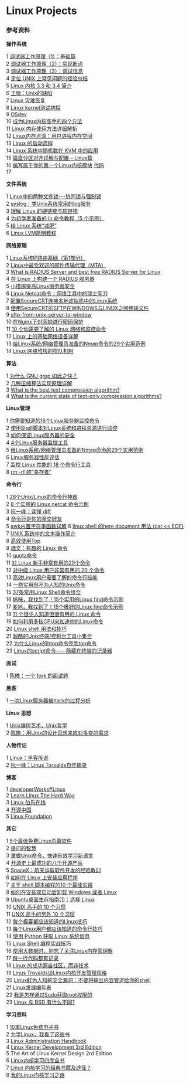 # Linux Projects #




### 参考资料 ###



**操作系统**  
>
1 [调试器工作原理（1）：基础篇](http://blog.jobbole.com/23463/)  
2 [调试器工作原理（2）：实现断点](http://blog.jobbole.com/23632/)  
3 [调试器工作原理（3）：调试信息](http://blog.jobbole.com/24916/)  
4 [定位 UNIX 上常见问题的经验总结](http://blog.jobbole.com/22133/)  
5 [Linux 内核 3.3 和 3.4 简介](http://blog.jobbole.com/24419/)  
6 [王垠：Unix的缺陷](http://blog.jobbole.com/25792/)  
7 [Linux 灾难恢复](http://blog.jobbole.com/27956/)  
8 [Linux kernel测试初探](http://blog.jobbole.com/31690/)  
9 [OSdev](https://wiki.osdev.org/Main_Page)  
10 [成为Linux内核高手的四个方法](http://blog.jobbole.com/54833/)  
11 [Linux 内存使用方法详细解析](http://blog.jobbole.com/45748/)  
12 [Linux内存点滴：用户进程内存空间](http://blog.jobbole.com/45733/)  
13 [Linux 的启动流程](http://blog.jobbole.com/46078/)  
14 [Linux 系统中随机数在 KVM 中的应用](https://www.ibm.com/developerworks/cn/linux/1404_caobb_kvmrandom/index.html?ca=drs-)  
15 [磁盘分区对齐详解与配置 – Linux篇](http://blog.jobbole.com/70419/)  
16 [编写属于你的第一个Linux内核模块](http://blog.jobbole.com/72115/)  [代码](https://github.com/vsinitsyn/reverse)  
17 


**文件系统**
>
1 [Linux中的两种文件锁---协同锁与强制锁](http://blog.jobbole.com/16882/)  
2 [syslog：类Unix系统常用的log服务](http://blog.jobbole.com/29633/)  
3 [理解 Linux 的硬链接与软链接](https://www.ibm.com/developerworks/cn/linux/l-cn-hardandsymb-links/index.html)  
4 [为初学者准备的 ln 命令教程（5 个示例）](http://blog.jobbole.com/113800/)  
5 [给 Linux 系统“减肥”](http://blog.jobbole.com/49497/)  
6 [Linux LVM简明教程](http://blog.jobbole.com/71858/)  

**网络原理**
>
1 [Linux系统IP路由基础（第1部分）](http://blog.jobbole.com/19235/)  
2 [Linux中最受欢迎的邮件传输代理（MTA）](http://blog.jobbole.com/21741/)  
3 [What is RADIUS Server and best free RADIUS Server for Linux](http://blog.jobbole.com/22367/)  
4 [在 Linux 上构建一个 RADIUS 服务器](https://www.ibm.com/developerworks/cn/linux/l-radius/)  
5 [小措施提高Linux服务器安全](http://blog.jobbole.com/25484/)  
6 [Linux Netcat命令：网络工具中的瑞士军刀](http://blog.jobbole.com/38067/)  
7 [配置SecureCRT连接本地虚拟机中的Linux系统](http://www.pythoner.com/196.html)  
8 [使用SecureCRT的SFTP在WINDOWS与LINUX之间传输文件](https://www.cnblogs.com/xwdreamer/p/3673397.html)  
9 [sftp-from-unix-server-to-window](https://unix.stackexchange.com/questions/140918/sftp-from-unix-server-to-window)  
10 [在Nginx下对网站进行密码保护](http://blog.jobbole.com/41036/)  
11 [10 个你需要了解的 Linux 网络和监控命令](http://blog.jobbole.com/49248/)  
12 [Linux 上的基础网络设备详解](https://www.ibm.com/developerworks/cn/linux/1310_xiawc_networkdevice/index.html#icomments)  
13 [给Linux系统/网络管理员准备的Nmap命令的29个实用范例](http://blog.jobbole.com/54595/)  
14 [Linux 网络堆栈的排队机制](http://blog.jobbole.com/62917/)  

**算法**
>
1 [为什么 GNU grep 如此之快？](http://blog.jobbole.com/52313/)  
2 [几种压缩算法实现原理详解](https://blog.csdn.net/ghevinn/article/details/45747465)  
3 [What is the best text compression algorithm?](https://www.quora.com/What-is-the-best-text-compression-algorithm)  
4 [What is the current state of text-only compression algorithms?](https://stackoverflow.com/questions/236456/what-is-the-current-state-of-text-only-compression-algorithms)



**Linux管理**
>
1 [你需要知道的16个Linux服务器监控命令](http://blog.jobbole.com/15430/)   
2 [使用Shell脚本对Linux系统和进程资源进行监控](http://blog.jobbole.com/22318/)  
3 [如何保证Linux服务器的安全](http://blog.jobbole.com/48195/)  
4 [4个Linux服务器监控工具](http://blog.jobbole.com/58003/)   
5 [给Linux系统/网络管理员准备的Nmap命令的29个实用范例](http://blog.jobbole.com/54595/)  
6 [Linux服务器性能评估](http://blog.jobbole.com/58714/)  
7 [监控 Linux 性能的 18 个命令行工具](http://blog.jobbole.com/59790/)  
8 [rm -rf 的“幸存者”](http://blog.jobbole.com/70971/)  


**命令行**  
>
1 [28个Unix/Linux的命令行神器](http://blog.jobbole.com/23638/)    
2 [8 个实用的 Linux netcat 命令示例](http://blog.jobbole.com/18131/)  
3 [阮一峰：读懂 diff](http://blog.jobbole.com/26251/)  
4 [命令行是你的至交好友](http://blog.jobbole.com/35885/)  
5 [awk内置字符串函数详解](https://www.linuxsong.org/2010/09/awk-string-function/) 
6 [linux shell 的here document 用法 (cat << EOF)](https://my.oschina.net/u/1032146/blog/146941)  
7 [UNIX 系统中的文本操作简介](http://blog.jobbole.com/19641/)  
8 [高效使用Top](http://blog.jobbole.com/38381/)  
9 [趣文：有趣的 Linux 命令](http://blog.jobbole.com/41129/)  
10 [quota命令](http://man.linuxde.net/quota)  
11 [对 Linux 新手非常有用的20个命令](http://blog.jobbole.com/45335/)  
12 [对中级 Linux 用户非常有用的 20 个命令](http://blog.jobbole.com/45377/)  
13 [高效Linux用户需要了解的命令行技能](http://blog.jobbole.com/46976/)  
14 [一些实用但不为人知的Unix命令](http://blog.jobbole.com/66590/)  
15 [37条常用Linux Shell命令组合](http://blog.jobbole.com/48173/)  
16 [妈咪，我找到了！15个实用的Linux find命令示例](http://blog.jobbole.com/48856/)  
17 [爹地，我找到了！15个极好的Linux find命令示例](http://blog.jobbole.com/48931/)  
18 [11 个很少人知道但很有用的 Linux 命令](http://blog.jobbole.com/50632/)  
19 [如何利用多核CPU来加速你的Linux命令](http://blog.jobbole.com/50643/)  
20 [Linux shell 用法和技巧](http://blog.jobbole.com/52455/)  
21 [超酷的Unix终端/控制台工具小集合](http://blog.jobbole.com/62140/)  
22 [为什么Linux的htop命令完胜top命令](http://blog.jobbole.com/69992/)  
23 [Linux的script命令——隐藏在终端的记录器](http://blog.jobbole.com/70563/)  



**面试**
>
1 [陈皓：一个 fork 的面试题](http://blog.jobbole.com/24686/)


**黑客** 
>
1 [一次Linux服务器被hack的过程分析](http://blog.jobbole.com/21294/)

**Linux 思想**
>
1 [Unix编程艺术，Unix哲学](http://blog.jobbole.com/1295/)  
2 [陈皓：用Unix的设计思想来应对多变的需求](http://blog.jobbole.com/18797/)

**人物传记**  
>
1 [Linux：黑客传说](http://blog.jobbole.com/1517/)  
2 [阮一峰：Linus Torvalds自传摘录 ](http://blog.jobbole.com/26418/) 


**博客**  
>
1 [developerWorks®Linux](https://www.ibm.com/developerworks/cn/linux/)  
2 [Learn Linux The Hard Way](https://github.com/wizardforcel/llthw-zh)  
3 [Linux 伯乐在线](http://blog.jobbole.com/tag/linux/)  
4 [开源中国](https://www.oschina.net/project)  
5 [Linux Foundation](https://www.linuxfoundation.org/)  




**其它**
>  
1 [5个最佳免费Linux杀毒软件](http://blog.jobbole.com/23304/)  
2 [提问的智慧](http://blog.jobbole.com/28784/)  
3 [重做Unix命令，快速有效学习新语言](http://blog.jobbole.com/29844/)  
4 [开源史上最成功的八个开源产品](http://blog.jobbole.com/179/)  
5 [SpaceX：航天运载软件开发的经验教训](http://blog.jobbole.com/36780/)  
6 [如何在 Linux 上安装应用程序](http://blog.jobbole.com/113793/)  
7 [关于 shell 脚本编程的10 个最佳实践](http://blog.jobbole.com/16604/)  
8 [如何在安装双启动后卸载 Windows 或者 Linux](http://blog.jobbole.com/40278/)  
9 [Ubuntu桌面生存指南(1)：选择 Linux](http://blog.jobbole.com/29546/)  
10 [UNIX 高手的 10 个习惯](https://www.ibm.com/developerworks/cn/aix/library/au-badunixhabits.html)  
11 [UNIX 高手的另外 10 个习惯](https://www.ibm.com/developerworks/cn/aix/library/au-unixtips/)  
12 [每个极客都应该知道的Linux技巧](http://blog.jobbole.com/60549/)  
13 [每个Linux用户都应该知道的命令行技巧](http://blog.jobbole.com/54425/)  
14 [使用 Python 获取 Linux 系统信息](http://blog.jobbole.com/44644/)  
15 [Linux Shell 编程实战技巧](http://blog.jobbole.com/48717/)  
16 [使用大数据时，别忘了关注Linux内存管理器](http://blog.jobbole.com/52898/)  
17 [每一行代码都有记录](http://blog.jobbole.com/59359/)  
18 [Linux 的成功源自社区，而非技术](http://blog.jobbole.com/60332/)  
19 [Linus Trovalds谈Linux内核开发管理风格](http://blog.jobbole.com/61100/)  
20 [Linux鲜为人知的安全漏洞：不要将输出内容管道给你的shell](http://blog.jobbole.com/63818/)  
21 [Linux发展编年表](http://blog.jobbole.com/70439/)  
22 [我是怎样通过Sudo获取root权限的](http://blog.jobbole.com/68930/)  
23 [Linux 与 BSD 有什么不同?](http://blog.jobbole.com/71958/)  


**学习资料**

>
1 [10本Linux免费电子书](http://blog.jobbole.com/8139/)  
2 [为学Linux，我看了这些书](http://blog.jobbole.com/45387/)  
3 [Linux Administration Handbook](https://github.com/KaneHui/LinuxProjects/blob/master/books/Linux%20Administration%20Handbook.pdf)    
4 [Linux Kernel Development 3rd Edition](https://github.com/KaneHui/LinuxProjects/blob/master/books/Linux%20Kernel%20Development%203rd%20Edition.pdf)  
5 The Art of Linux Kernel Design 2rd Edition  
6 [Linux内核学习四库全书](https://blog.csdn.net/21aspnet/article/details/6585602)  
7 [Linux 内核学习的经典书籍及途径？](https://www.zhihu.com/question/19606660)  
8 [我的Linux内核学习之路](https://blog.csdn.net/zhangjg_blog/article/details/20286559)  